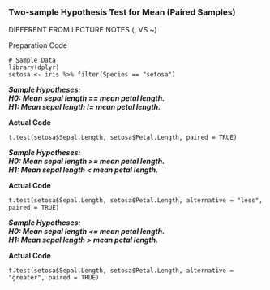 ### Two-sample Hypothesis Test for Mean (Paired Samples)

DIFFERENT FROM LECTURE NOTES (, VS ~)

Preparation Code
```
# Sample Data
library(dplyr)
setosa <- iris %>% filter(Species == "setosa")
```
**_Sample Hypotheses:</br>
H0: Mean sepal length == mean petal length.</br>
H1: Mean sepal length != mean petal length._**</br>

**Actual Code**
```
t.test(setosa$Sepal.Length, setosa$Petal.Length, paired = TRUE)
```
**_Sample Hypotheses:</br>
H0: Mean sepal length >= mean petal length.</br>
H1: Mean sepal length < mean petal length._**</br>

**Actual Code**
```
t.test(setosa$Sepal.Length, setosa$Petal.Length, alternative = "less", paired = TRUE)
```
**_Sample Hypotheses:</br>
H0: Mean sepal length <= mean petal length.</br>
H1: Mean sepal length > mean petal length._**</br>

**Actual Code**
```
t.test(setosa$Sepal.Length, setosa$Petal.Length, alternative = "greater", paired = TRUE)
```
